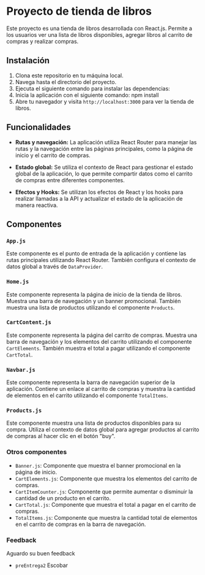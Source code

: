 # Proyecto de tienda de libros

Este proyecto es una tienda de libros desarrollada con React.js. Permite a los usuarios ver una lista de libros disponibles, agregar libros al carrito de compras y realizar compras.

## Instalación

1. Clona este repositorio en tu máquina local.
2. Navega hasta el directorio del proyecto.
3. Ejecuta el siguiente comando para instalar las dependencias:
4. Inicia la aplicación con el siguiente comando: npm install
5. Abre tu navegador y visita `http://localhost:3000` para ver la tienda de libros.

## Funcionalidades

- **Rutas y navegación:** La aplicación utiliza React Router para manejar las rutas y la navegación entre las páginas principales, como la página de inicio y el carrito de compras.

- **Estado global:** Se utiliza el contexto de React para gestionar el estado global de la aplicación, lo que permite compartir datos como el carrito de compras entre diferentes componentes.

- **Efectos y Hooks:** Se utilizan los efectos de React y los hooks para realizar llamadas a la API y actualizar el estado de la aplicación de manera reactiva.

## Componentes

### `App.js`

Este componente es el punto de entrada de la aplicación y contiene las rutas principales utilizando React Router. También configura el contexto de datos global a través de `DataProvider`.

### `Home.js`

Este componente representa la página de inicio de la tienda de libros. Muestra una barra de navegación y un banner promocional. También muestra una lista de productos utilizando el componente `Products`.

### `CartContent.js`

Este componente representa la página del carrito de compras. Muestra una barra de navegación y los elementos del carrito utilizando el componente `CartElements`. También muestra el total a pagar utilizando el componente `CartTotal`.

### `Navbar.js`

Este componente representa la barra de navegación superior de la aplicación. Contiene un enlace al carrito de compras y muestra la cantidad de elementos en el carrito utilizando el componente `TotalItems`.

### `Products.js`

Este componente muestra una lista de productos disponibles para su compra. Utiliza el contexto de datos global para agregar productos al carrito de compras al hacer clic en el botón "buy".

### Otros componentes

- `Banner.js`: Componente que muestra el banner promocional en la página de inicio.
- `CartElements.js`: Componente que muestra los elementos del carrito de compras.
- `CartItemCounter.js`: Componente que permite aumentar o disminuir la cantidad de un producto en el carrito.
- `CartTotal.js`: Componente que muestra el total a pagar en el carrito de compras.
- `TotalItems.js`: Componente que muestra la cantidad total de elementos en el carrito de compras en la barra de navegación.
### Feedback
Aguardo su buen feedback
- `preEntrega2` Escobar